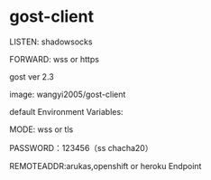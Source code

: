 # gost-client

LISTEN: shadowsocks

FORWARD: wss or https

gost ver 2.3

image: wangyi2005/gost-client

default Environment Variables:

MODE: wss or tls

PASSWORD：123456（ss chacha20）

REMOTEADDR:arukas,openshift or heroku Endpoint
